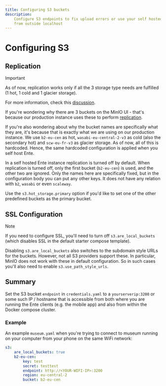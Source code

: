 ```yaml
---
title: Configuring S3 buckets
description:
    Configure S3 endpoints to fix upload errors or use your self hosted ente
    from outside localhost
---
```


# Configuring S3

## Replication

> [!IMPORTANT]
>
> As of now, replication works only if all the 3 storage type needs are
> fulfilled (1 hot, 1 cold and 1 glacier storage).
>
> For more information, check this
> [discussion](https://github.com/ente-io/ente/discussions/3167#discussioncomment-10585970).

If you're wondering why there are 3 buckets on the MinIO UI - that's because our
production instance uses these to perform
[replication](https://ente.io/reliability/).

If you're also wondering about why the bucket names are specifically what they
are, it's because that is exactly what we are using on our production instance.
We use `b2-eu-cen` as hot, `wasabi-eu-central-2-v3` as cold (also the secondary
hot) and `scw-eu-fr-v3` as glacier storage. As of now, all of this is hardcoded.
Hence, the same hardcoded configuration is applied when you self host Ente.

In a self hosted Ente instance replication is turned off by default. When
replication is turned off, only the first bucket (`b2-eu-cen`) is used, and the
other two are ignored. Only the names here are specifically fixed, but in the
configuration body you can put any other keys. It does not have any relation
with `b2`, `wasabi` or even `scaleway`.

Use the `s3.hot_storage.primary` option if you'd like to set one of the other
predefined buckets as the primary bucket.

## SSL Configuration

> [!NOTE]
>
> If you need to configure SSL, you'll need to turn off `s3.are_local_buckets`
> (which disables SSL in the default starter compose template).

Disabling `s3.are_local_buckets` also switches to the subdomain style URLs for
the buckets. However, not all S3 providers support these. In particular, MinIO
does not work with these in default configuration. So in such cases you'll also
need to enable `s3.use_path_style_urls`.

## Summary

Set the S3 bucket `endpoint` in `credentials.yaml` to a `yourserverip:3200` or
some such IP / hostname that is accessible from both where you are running the
Ente clients (e.g. the mobile app) and also from within the Docker compose
cluster.

### Example

An example `museum.yaml` when you're trying to connect to museum running on your
computer from your phone on the same WiFi network:

```yaml
s3:
    are_local_buckets: true
    b2-eu-cen:
        key: test
        secret: testtest
        endpoint: http://<YOUR-WIFI-IP>:3200
        region: eu-central-2
        bucket: b2-eu-cen
```
